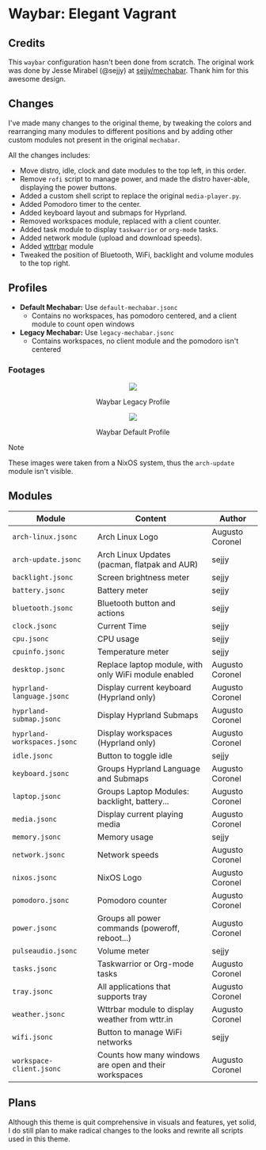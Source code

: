 # Waybar: Elegant Vagrant

## Credits

This `waybar` configuration hasn't been done from scratch. The original work was done by Jesse Mirabel (@sejjy) at [sejjy/mechabar](https://github.com/sejjy/mechabar). Thank him for this awesome design.

## Changes

I've made many changes to the original theme, by tweaking the colors and rearranging many modules to different positions and by adding other custom modules not present in the original `mechabar`.

All the changes includes:

- Move distro, idle, clock and date modules to the top left, in this order.
- Remove `rofi` script to manage power, and made the distro haver-able, displaying the power buttons.
- Added a custom shell script to replace the original `media-player.py`.
- Added Pomodoro timer to the center.
- Added keyboard layout and submaps for Hyprland.
- Removed workspaces module, replaced with a client counter.
- Added task module to display `taskwarrior` or `org-mode` tasks.
- Added network module (upload and download speeds).
- Added [wttrbar](https://github.com/bjesus/wttrbar) module
- Tweaked the position of Bluetooth, WiFi, backlight and volume modules to the top right.

## Profiles

- **Default Mechabar:** Use `default-mechabar.jsonc`
    - Contains no workspaces, has pomodoro centered, and a client module to count open windows
- **Legacy Mechabar:** Use `legacy-mechabar.jsonc`
    - Contains workspaces, no client module and the pomodoro isn't centered

### Footages

<div align="center">
  <img src="https://git.disroot.org/aocoronel/images/raw/branch/main/elegantvagrant/2025-04-21-waybar-legacy.webp">
  <p>Waybar Legacy Profile</p>
  <img src="https://git.disroot.org/aocoronel/images/raw/branch/main/elegantvagrant/2025-04-21-waybar-default.webp">
  <p>Waybar Default Profile</p>
</div>

> [!NOTE]
> These images were taken from a NixOS system, thus the `arch-update` module isn't visible.

## Modules

| Module                      | Content                                               | Author     |
| --------------------------- | ----------------------------------------------------- | ---------- |
| `arch-linux.jsonc`          | Arch Linux Logo                                       | Augusto Coronel |
| `arch-update.jsonc`         | Arch Linux Updates (pacman, flatpak and AUR)          | sejjy      |
| `backlight.jsonc`           | Screen brightness meter                               | sejjy      |
| `battery.jsonc`             | Battery meter                                         | sejjy      |
| `bluetooth.jsonc`           | Bluetooth button and actions                          | sejjy      |
| `clock.jsonc`               | Current Time                                          | sejjy      |
| `cpu.jsonc`                 | CPU usage                                             | sejjy      |
| `cpuinfo.jsonc`             | Temperature meter                                     | sejjy      |
| `desktop.jsonc`             | Replace laptop module, with only WiFi module enabled  | Augusto Coronel |
| `hyprland-language.jsonc`   | Display current keyboard (Hyprland only)              | Augusto Coronel |
| `hyprland-submap.jsonc`     | Display Hyprland Submaps                              | Augusto Coronel |
| `hyprland-workspaces.jsonc` | Display workspaces (Hyprland only)                    | Augusto Coronel |
| `idle.jsonc`                | Button to toggle idle                                 | sejjy      |
| `keyboard.jsonc`            | Groups Hyprland Language and Submaps                  | Augusto Coronel |
| `laptop.jsonc`              | Groups Laptop Modules: backlight, battery...          | Augusto Coronel |
| `media.jsonc`               | Display current playing media                         | Augusto Coronel |
| `memory.jsonc`              | Memory usage                                          | sejjy      |
| `network.jsonc`             | Network speeds                                        | Augusto Coronel |
| `nixos.jsonc`               | NixOS Logo                                            | Augusto Coronel |
| `pomodoro.jsonc`            | Pomodoro counter                                      | Augusto Coronel |
| `power.jsonc`               | Groups all power commands (poweroff, reboot...)       | Augusto Coronel |
| `pulseaudio.jsonc`          | Volume meter                                          | sejjy      |
| `tasks.jsonc`               | Taskwarrior or Org-mode tasks                         | Augusto Coronel |
| `tray.jsonc`                | All applications that supports tray                   | Augusto Coronel |
| `weather.jsonc`             | Wttrbar module to display weather from wttr.in        | Augusto Coronel |
| `wifi.jsonc`                | Button to manage WiFi networks                        | sejjy      |
| `workspace-client.jsonc`    | Counts how many windows are open and their workspaces | Augusto Coronel |

## Plans

Although this theme is quit comprehensive in visuals and features, yet solid, I do still plan to make radical changes to the looks and rewrite all scripts used in this theme.
